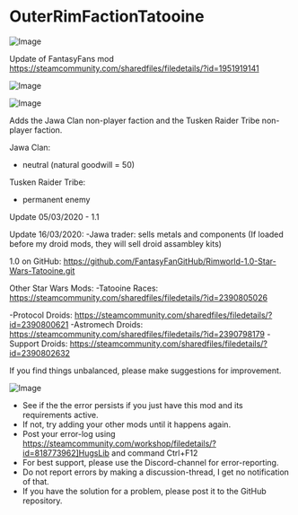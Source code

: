 # OuterRimFactionTatooine

![Image](https://i.imgur.com/buuPQel.png)

Update of FantasyFans mod
https://steamcommunity.com/sharedfiles/filedetails/?id=1951919141

![Image](https://i.imgur.com/pufA0kM.png)

	
![Image](https://i.imgur.com/Z4GOv8H.png)

Adds the Jawa Clan non-player faction and the Tusken Raider Tribe non-player faction.


Jawa Clan:
- neutral (natural goodwill = 50)

Tusken Raider Tribe:
- permanent enemy


Update 05/03/2020 - 1.1

Update 16/03/2020:
-Jawa trader: sells metals and components (If loaded before my droid mods, they will sell droid assambley kits)


1.0 on GitHub: https://github.com/FantasyFanGitHub/Rimworld-1.0-Star-Wars-Tatooine.git

Other Star Wars Mods:
-Tatooine Races: https://steamcommunity.com/sharedfiles/filedetails/?id=2390805026

-Protocol Droids: https://steamcommunity.com/sharedfiles/filedetails/?id=2390800621
-Astromech Droids: https://steamcommunity.com/sharedfiles/filedetails/?id=2390798179
-Support Droids: https://steamcommunity.com/sharedfiles/filedetails/?id=2390802632

If you find things unbalanced, please make suggestions for improvement.

![Image](https://i.imgur.com/PwoNOj4.png)



-  See if the the error persists if you just have this mod and its requirements active.
-  If not, try adding your other mods until it happens again.
-  Post your error-log using https://steamcommunity.com/workshop/filedetails/?id=818773962]HugsLib and command Ctrl+F12
-  For best support, please use the Discord-channel for error-reporting.
-  Do not report errors by making a discussion-thread, I get no notification of that.
-  If you have the solution for a problem, please post it to the GitHub repository.





